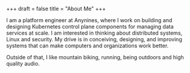 +++
draft = false
title = "About Me"
+++

I am a platform engineer at Anynines, where I work on building and designing 
Kubernetes control plane components for managing data services at scale. I am
interested in thinking about distributed systems, Linux and security. My drive
is in conceiving, designing, and improving systems that can make computers and
organizations work better.

Outside of that, I like mountain biking, running, being outdoors and high quality
audio.
